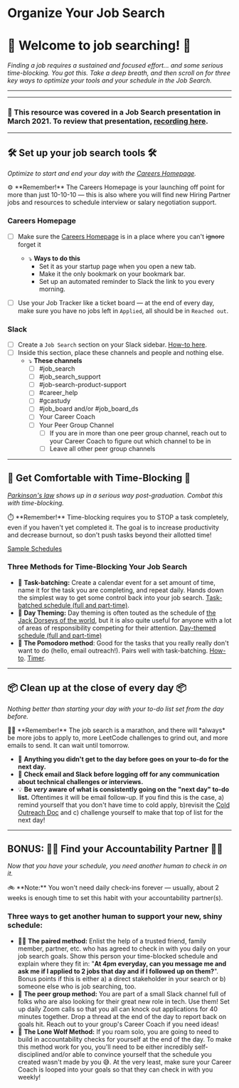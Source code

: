 # Organize Your Job Search

# 🎉 Welcome to job searching! 🎉

*Finding a job requires a sustained and focused effort... and some serious time-blocking. You got this. Take a deep breath, and then scroll on for three key ways to optimize your tools and your schedule in the Job Search.*  

---

---

### 🎥 This resource was covered in a Job Search presentation in March 2021. To review that presentation, [recording here](https://lambdaschool.zoom.us/rec/play/H8thmY7P-jra2StAA3UPAFbwutia6JmfCQU20BNEkzUnX-7aCK8JQQQ81iowCdAALxO4s6HcfcqpBRNb.w_9upGiqr2KJv8fe?continueMode=true).

---

## 🛠 Set up your job search tools  🛠

*Optimize to start and end your day with the [Careers Homepage](https://careers.lambdaschool.com/).* 

<aside>
⚙️ **Remember!** The Careers Homepage is your launching off point for more than just 10-10-10 — this is also where you will find new Hiring Partner jobs and resources to schedule interview or salary negotiation support.

</aside>

### Careers Homepage

- [ ]  Make sure the [Careers Homepage](https://careers.lambdaschool.com/) is in a place where you can't ~~ignore~~ forget it
    - ⤵ **Ways to do this**
        - Set it as your startup page when you open a new tab.
        - Make it the only bookmark on your bookmark bar.
        - Set up an automated reminder to Slack the link to you every morning.
    
- [ ]  Use your Job Tracker like a ticket board — at the end of every day, make sure you have no jobs left in `Applied`, all should be in `Reached out`.

### Slack

- [ ]  Create a `Job Search` section on your Slack sidebar. [How-to here](https://slack.com/help/articles/360043207674-Organize-your-sidebar-with-custom-sections).
- [ ]  Inside this section, place these channels and people and nothing else.
    - ⤵️ **These channels**
        - [ ]  #job_search
        - [ ]  #job_search_support
        - [ ]  #job-search-product-support
        - [ ]  #career_help
        - [ ]  #gcastudy
        - [ ]  #job_board and/or #job_board_ds
        - [ ]  Your Career Coach
        - [ ]  Your Peer Group Channel
            - [ ]  If you are in more than one peer group channel, reach out to your Career Coach to figure out which channel to be in
            - [ ]  Leave all other peer group channels

---

## 🍅 Get Comfortable with Time-Blocking 🍅

 *[Parkinson's law](https://www.lifehack.org/articles/featured/how-to-use-parkinsons-law-to-your-advantage.html) shows up in a serious way post-graduation. Combat this with time-blocking.*  

<aside>
⏱️ **Remember!** Time-blocking requires you to STOP a task completely, even if you haven't yet completed it. The goal is to increase productivity and decrease burnout, so don't push tasks beyond their allotted time!

</aside>

[Sample Schedules](Organize%20Your%20Job%20Search%2022deda82a12242ee930275c7544b6d7c/Sample%20Schedules%20090e156220bd49438e34bb7421cd208f.md)

### **Three Methods for Time-Blocking Your Job Search**

- 📆 **Task-batching:** Create a calendar event for a set amount of time, name it for the task you are completing, and repeat daily. Hands down the simplest way to get some control back into your job search. [Task-batched schedule (full and part-time)](Organize%20Your%20Job%20Search%2022deda82a12242ee930275c7544b6d7c/Sample%20Schedules%20090e156220bd49438e34bb7421cd208f.md).
- 💭 **Day Theming:** Day theming is often touted as the schedule of [the Jack Dorseys of the world](https://lifehacker.com/give-each-workday-a-theme-for-productive-momentum-1644203340), but it is also quite useful for anyone with a lot of areas of responsibility competing for their attention. [Day-themed schedule (full and part-time)](Organize%20Your%20Job%20Search%2022deda82a12242ee930275c7544b6d7c/Sample%20Schedules%20090e156220bd49438e34bb7421cd208f.md)
- 🍅 **The Pomodoro method**: Good for the tasks that you really really don't want to do (hello, email outreach!). Pairs well with task-batching. [How-to](https://todoist.com/productivity-methods/pomodoro-technique). [Timer](https://pomofocus.io/).

---

## 📦 Clean up at the close of every day 📦

*Nothing better than starting your day with your to-do list set from the day before.* 

<aside>
🏃🏾 **Remember!** The job search is a marathon, and there will *always* be more jobs to apply to, more LeetCode challenges to grind out, and more emails to send. It can wait until tomorrow.

</aside>

- 🔁 **Anything you didn't get to the day before goes on your to-do for the next day.**
- 📧 **Check email and Slack before logging off for any communication about technical challenges or interviews.**
- 💡 **Be *very* aware of what is consistently going on the "next day" to-do list.** Oftentimes it will be email follow-up. If you find this is the case, a) remind yourself that you don't have time to cold apply, b)revisit the [Cold Outreach Doc](https://www.notion.so/Cold-Outreach-101-9b887ce51ecc4a58bc972415fcf6e934) and c) challenge yourself to make that top of list for the next day!

---

## BONUS: 👯‍♂️ Find your Accountability Partner 👯‍♂️

*Now that you have your schedule, you need another human to check in on it.* 

<aside>
🚲 **Note:** You won't need daily check-ins forever — usually, about 2 weeks is enough time to set this habit with your accountability partner(s).

</aside>

### **Three ways to get another human to support your new, shiny schedule:**

- 👯‍♂️ **The paired method:** Enlist the help of a trusted friend, family member, partner, etc. who has agreed to check in with you daily on your job search goals. Show this person your time-blocked schedule and explain where they fit in: "**At 4pm everyday, can you message me and ask me if I applied to 2 jobs that day and if I followed up on them?**". Bonus points if this is either a) a direct stakeholder in your search or b) someone else who is job searching, too.
- 🎳 **The peer group method:** You are part of a small Slack channel full of folks who are also looking for their great new role in tech. Use them! Set up daily Zoom calls so that you all can knock out applications for 40 minutes together. Drop a thread at the end of the day to report back on goals hit. Reach out to your group's Career Coach if you need ideas!
- 🐺 **The Lone Wolf Method:** If you roam solo, you are going to need to build in accountability checks for yourself at the end of the day. To make this method work for you, you'll need to be either incredibly self-disciplined and/or able to convince yourself that the schedule you created wasn't made by you 😅. At the very least, make sure your Career Coach is looped into your goals so that they can check in with you weekly!